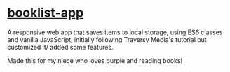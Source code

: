 # <a href="https://carrimaxx.github.io/booklist-app/" target="_blank">booklist-app</a>

A responsive web app that saves items to local storage, using ES6 classes and vanilla JavaScript, initially following Traversy Media's tutorial but customized it/ added some features.

Made this for my niece who loves purple and reading books!
